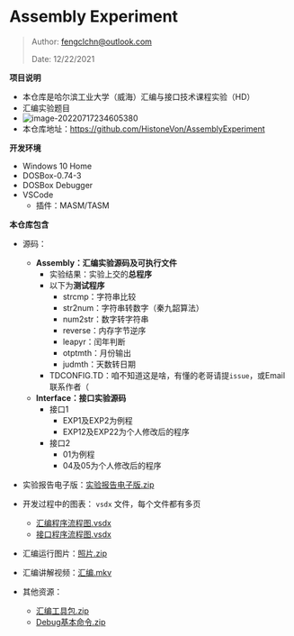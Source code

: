 # Assembly Experiment

> Author: fengclchn@outlook.com
>
> Date: 12/22/2021

**项目说明**

* 本仓库是哈尔滨工业大学（威海）汇编与接口技术课程实验（HD）
* 汇编实验题目
* ![image-20220717234605380](https://histone-obs.obs.cn-southwest-2.myhuaweicloud.com/noteImg/image-20220717234605380-8073897.png)
* 本仓库地址：https://github.com/HistoneVon/AssemblyExperiment

**开发环境**

* Windows 10 Home
* DOSBox-0.74-3
* DOSBox Debugger
* VSCode
  * 插件：MASM/TASM


**本仓库包含**

* 源码：
  * **Assembly：汇编实验源码及可执行文件**
    * 实验结果：实验上交的**总程序**
    * 以下为**测试程序**
      * strcmp：字符串比较
      * str2num：字符串转数字（秦九韶算法）
      * num2str：数字转字符串
      * reverse：内存字节逆序
      * leapyr：闰年判断
      * otptmth：月份输出
      * judmth：天数转日期
    * TDCONFIG.TD：咱不知道这是啥，有懂的老哥请提``issue``，或Email联系作者（
  * **Interface：接口实验源码**
    * 接口1
      * EXP1及EXP2为例程
      * EXP12及EXP22为个人修改后的程序
    * 接口2
      * 01为例程
      * 04及05为个人修改后的程序

* 实验报告电子版：[实验报告电子版.zip](https://histone-obs.obs.cn-southwest-2.myhuaweicloud.com/github/SOTI/AssemblyExperiment/%E5%AE%9E%E9%AA%8C%E6%8A%A5%E5%91%8A%E7%94%B5%E5%AD%90%E7%89%88.zip)
* 开发过程中的图表： ``vsdx`` 文件，每个文件都有多页
  * [汇编程序流程图.vsdx](https://histone-obs.obs.cn-southwest-2.myhuaweicloud.com/github/SOTI/AssemblyExperiment/%E6%B1%87%E7%BC%96%E7%A8%8B%E5%BA%8F%E6%B5%81%E7%A8%8B%E5%9B%BE.vsdx)
  * [接口程序流程图.vsdx](https://histone-obs.obs.cn-southwest-2.myhuaweicloud.com/github/SOTI/AssemblyExperiment/%E6%8E%A5%E5%8F%A3%E7%A8%8B%E5%BA%8F%E6%B5%81%E7%A8%8B%E5%9B%BE.vsdx)
* 汇编运行图片：[照片.zip](https://histone-obs.obs.cn-southwest-2.myhuaweicloud.com/github/SOTI/AssemblyExperiment/%E7%85%A7%E7%89%87.zip)
* 汇编讲解视频：[汇编.mkv](https://histone-obs.obs.cn-southwest-2.myhuaweicloud.com/github/SOTI/AssemblyExperiment/%E6%B1%87%E7%BC%96.mkv)
* 其他资源：
  * [汇编工具包.zip](https://histone-obs.obs.cn-southwest-2.myhuaweicloud.com/github/SOTI/AssemblyExperiment/%E6%B1%87%E7%BC%96%E5%B7%A5%E5%85%B7%E5%8C%85.zip)
  * [Debug基本命令.zip](https://histone-obs.obs.cn-southwest-2.myhuaweicloud.com/github/SOTI/AssemblyExperiment/Debug%E5%9F%BA%E6%9C%AC%E5%91%BD%E4%BB%A4.zip)